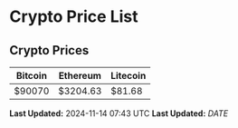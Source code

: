 # Crypto Price List

## Crypto Prices
| Bitcoin | Ethereum | Litecoin |
| ------- | -------- | -------- |
| $90070 | $3204.63 | $81.68 |
**Last Updated:** 2024-11-14 07:43 UTC
**Last Updated:** $DATE$
